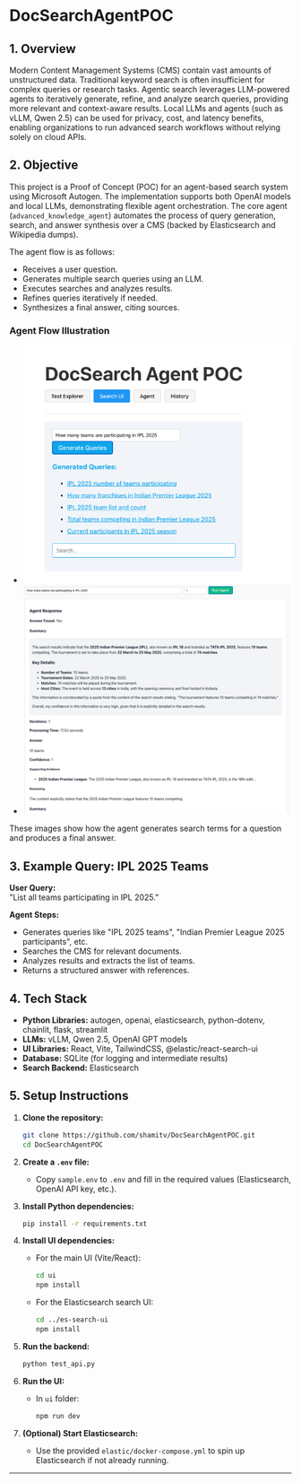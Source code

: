 # DocSearchAgentPOC

## 1. Overview

Modern Content Management Systems (CMS) contain vast amounts of unstructured data. Traditional keyword search is often insufficient for complex queries or research tasks. Agentic search leverages LLM-powered agents to iteratively generate, refine, and analyze search queries, providing more relevant and context-aware results. Local LLMs and agents (such as vLLM, Qwen 2.5) can be used for privacy, cost, and latency benefits, enabling organizations to run advanced search workflows without relying solely on cloud APIs.

## 2. Objective

This project is a Proof of Concept (POC) for an agent-based search system using Microsoft Autogen. The implementation supports both OpenAI models and local LLMs, demonstrating flexible agent orchestration. The core agent (`advanced_knowledge_agent`) automates the process of query generation, search, and answer synthesis over a CMS (backed by Elasticsearch and Wikipedia dumps).

The agent flow is as follows:
- Receives a user question.
- Generates multiple search queries using an LLM.
- Executes searches and analyzes results.
- Refines queries iteratively if needed.
- Synthesizes a final answer, citing sources.

### Agent Flow Illustration

- ![Query Generation](docs/images/query_gen_screenshot_1.png)
- ![Response Example 2](docs/images/response_screenshot_2.png)

These images show how the agent generates search terms for a question and produces a final answer.

## 3. Example Query: IPL 2025 Teams

**User Query:**  
"List all teams participating in IPL 2025."

**Agent Steps:**
- Generates queries like "IPL 2025 teams", "Indian Premier League 2025 participants", etc.
- Searches the CMS for relevant documents.
- Analyzes results and extracts the list of teams.
- Returns a structured answer with references.

## 4. Tech Stack

- **Python Libraries:** autogen, openai, elasticsearch, python-dotenv, chainlit, flask, streamlit
- **LLMs:** vLLM, Qwen 2.5, OpenAI GPT models
- **UI Libraries:** React, Vite, TailwindCSS, @elastic/react-search-ui
- **Database:** SQLite (for logging and intermediate results)
- **Search Backend:** Elasticsearch

## 5. Setup Instructions

1. **Clone the repository:**
   ```sh
   git clone https://github.com/shamitv/DocSearchAgentPOC.git
   cd DocSearchAgentPOC
   ```

2. **Create a `.env` file:**
   - Copy `sample.env` to `.env` and fill in the required values (Elasticsearch, OpenAI API key, etc.).

3. **Install Python dependencies:**
   ```sh
   pip install -r requirements.txt
   ```

4. **Install UI dependencies:**
   - For the main UI (Vite/React):
     ```sh
     cd ui
     npm install
     ```
   - For the Elasticsearch search UI:
     ```sh
     cd ../es-search-ui
     npm install
     ```

5. **Run the backend:**
   ```sh
   python test_api.py
   ```

6. **Run the UI:**
   - In `ui` folder:
     ```sh
     npm run dev
     ```

7. **(Optional) Start Elasticsearch:**
   - Use the provided `elastic/docker-compose.yml` to spin up Elasticsearch if not already running.

---
